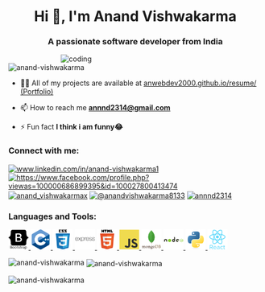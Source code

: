 <h1 align="center">Hi 👋, I'm Anand Vishwakarma</h1>
<h3 align="center">A passionate software developer from India</h3>
<img align="right"alt="coding"width="400"src="https://camo.githubusercontent.com/cae12fddd9d6982901d82580bdf321d81fb299141098ca1c2d4891870827bf17/68747470733a2f2f6d69726f2e6d656469756d2e636f6d2f6d61782f313336302f302a37513379765349765f7430696f4a2d5a2e676966">

<p align="left"> <img src="https://komarev.com/ghpvc/?username=anand-vishwakarma&label=Profile%20views&color=0e75b6&style=flat" alt="anand-vishwakarma" /> </p>

- 👨‍💻 All of my projects are available at [anwebdev2000.github.io/resume/ (Portfolio)](anwebdev2000.github.io/resume/ (Portfolio))

- 📫 How to reach me **annnd2314@gmail.com**

- ⚡ Fun fact **I think i am funny😂**

<h3 align="left">Connect with me:</h3>
<p align="left">
<a href="https://linkedin.com/in/www.linkedin.com/in/anand-vishwakarma1" target="blank"><img align="center" src="https://raw.githubusercontent.com/rahuldkjain/github-profile-readme-generator/master/src/images/icons/Social/linked-in-alt.svg" alt="www.linkedin.com/in/anand-vishwakarma1" height="30" width="40" /></a>
<a href="https://fb.com/https://www.facebook.com/profile.php?viewas=100000686899395&id=100027800413474" target="blank"><img align="center" src="https://raw.githubusercontent.com/rahuldkjain/github-profile-readme-generator/master/src/images/icons/Social/facebook.svg" alt="https://www.facebook.com/profile.php?viewas=100000686899395&id=100027800413474" height="30" width="40" /></a>
<a href="https://instagram.com/anand_vishwakarmax" target="blank"><img align="center" src="https://raw.githubusercontent.com/rahuldkjain/github-profile-readme-generator/master/src/images/icons/Social/instagram.svg" alt="anand_vishwakarmax" height="30" width="40" /></a>
<a href="https://www.youtube.com/c/@anandvishwakarma8133" target="blank"><img align="center" src="https://raw.githubusercontent.com/rahuldkjain/github-profile-readme-generator/master/src/images/icons/Social/youtube.svg" alt="@anandvishwakarma8133" height="30" width="40" /></a>
<a href="https://auth.geeksforgeeks.org/user/annnd2314" target="blank"><img align="center" src="https://raw.githubusercontent.com/rahuldkjain/github-profile-readme-generator/master/src/images/icons/Social/geeks-for-geeks.svg" alt="annnd2314" height="30" width="40" /></a>
</p>

<h3 align="left">Languages and Tools:</h3>
<p align="left"> <a href="https://getbootstrap.com" target="_blank" rel="noreferrer"> <img src="https://raw.githubusercontent.com/devicons/devicon/master/icons/bootstrap/bootstrap-plain-wordmark.svg" alt="bootstrap" width="40" height="40"/> </a> <a href="https://www.w3schools.com/cpp/" target="_blank" rel="noreferrer"> <img src="https://raw.githubusercontent.com/devicons/devicon/master/icons/cplusplus/cplusplus-original.svg" alt="cplusplus" width="40" height="40"/> </a> <a href="https://www.w3schools.com/css/" target="_blank" rel="noreferrer"> <img src="https://raw.githubusercontent.com/devicons/devicon/master/icons/css3/css3-original-wordmark.svg" alt="css3" width="40" height="40"/> </a> <a href="https://expressjs.com" target="_blank" rel="noreferrer"> <img src="https://raw.githubusercontent.com/devicons/devicon/master/icons/express/express-original-wordmark.svg" alt="express" width="40" height="40"/> </a> <a href="https://www.w3.org/html/" target="_blank" rel="noreferrer"> <img src="https://raw.githubusercontent.com/devicons/devicon/master/icons/html5/html5-original-wordmark.svg" alt="html5" width="40" height="40"/> </a> <a href="https://developer.mozilla.org/en-US/docs/Web/JavaScript" target="_blank" rel="noreferrer"> <img src="https://raw.githubusercontent.com/devicons/devicon/master/icons/javascript/javascript-original.svg" alt="javascript" width="40" height="40"/> </a> <a href="https://www.mongodb.com/" target="_blank" rel="noreferrer"> <img src="https://raw.githubusercontent.com/devicons/devicon/master/icons/mongodb/mongodb-original-wordmark.svg" alt="mongodb" width="40" height="40"/> </a> <a href="https://nodejs.org" target="_blank" rel="noreferrer"> <img src="https://raw.githubusercontent.com/devicons/devicon/master/icons/nodejs/nodejs-original-wordmark.svg" alt="nodejs" width="40" height="40"/> </a> <a href="https://www.python.org" target="_blank" rel="noreferrer"> <img src="https://raw.githubusercontent.com/devicons/devicon/master/icons/python/python-original.svg" alt="python" width="40" height="40"/> </a> <a href="https://reactjs.org/" target="_blank" rel="noreferrer"> <img src="https://raw.githubusercontent.com/devicons/devicon/master/icons/react/react-original-wordmark.svg" alt="react" width="40" height="40"/> </a> </p>

<p><img align="left" src="https://github-readme-stats.vercel.app/api/top-langs?username=anand-vishwakarma&show_icons=true&locale=en&layout=compact" alt="anand-vishwakarma" /></p>

<p>&nbsp;<img align="center" src="https://github-readme-stats.vercel.app/api?username=anand-vishwakarma&show_icons=true&locale=en" alt="anand-vishwakarma" /></p>

<p><img align="center" src="https://github-readme-streak-stats.herokuapp.com/?user=anand-vishwakarma&" alt="anand-vishwakarma" /></p>
